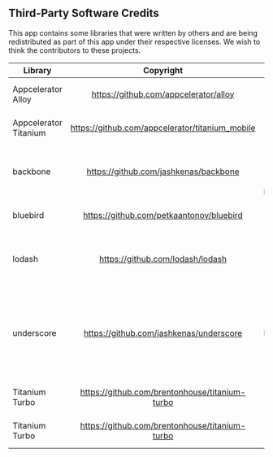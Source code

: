## Third-Party Software Credits

This app contains some libraries that were written by others and are being redistributed as part of this app under their respective licenses. 
We wish to think the contributors to these projects.

| Library | Copyright | URL | License |
| ------- |:-------:|:---:|:-------:|
| Appcelerator Alloy | https://github.com/appcelerator/alloy | Copyright (c) 2012-Present Axway, Inc. | Apache License, V2 |
| Appcelerator Titanium | https://github.com/appcelerator/titanium_mobile | Copyright (c) 2008-Present Axway, Inc. | Apache License, V2 |
| backbone | https://github.com/jashkenas/backbone | Copyright (c) 2010-2016 Jeremy Ashkenas, DocumentCloud | MIT |
| bluebird | https://github.com/petkaantonov/bluebird | Copyright (c) 2013-2015 Petka Antonov | MIT |
| lodash | https://github.com/lodash/lodash	| Copyright jQuery Foundation and other contributors | MIT	|
| underscore | https://github.com/jashkenas/underscore | Copyright (c) 2009-2016 Jeremy Ashkenas, DocumentCloud and Investigative Reporters & Editors | MIT |
| Titanium Turbo | https://github.com/brentonhouse/titanium-turbo | 2012-Present Axway, Inc. | Apache License, V2 |
| Titanium Turbo | https://github.com/brentonhouse/titanium-turbo | 2012-Present Axway, Inc. | Apache License, V2 |